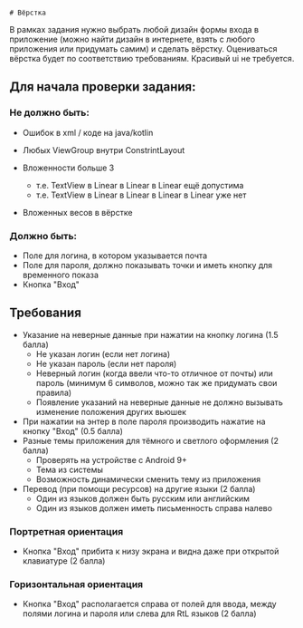                                                                                                                                                                                                           # Вёрстка

В рамках задания нужно выбрать любой дизайн формы входа в приложение (можно найти дизайн в интернете, взять с любого приложения или придумать самим) и сделать вёрстку. Оцениваться вёрстка будет по соответствию требованиям. Красивый ui не требуется.

## Для начала проверки задания:

### Не должно быть:

- Ошибок в xml / коде на java/kotlin
- Любых ViewGroup внутри ConstrintLayout

- Вложенности больше 3
    - т.е. TextView в Linear в Linear в Linear ещё допустима
    - т.е. TextView в Linear в Linear в Linear в Linear уже нет
- Вложенных весов в вёрстке

### Должно быть:

- Поле для логина, в котором указывается почта
- Поле для пароля, должно показывать точки и иметь кнопку для временного показа
- Кнопка "Вход"

## Требования

- Указание на неверные данные при нажатии на кнопку логина (1.5 балла)
    - Не указан логин (если нет логина)
    - Не указан пароль (если нет пароля)
    - Неверный логин (когда ввели что-то отличное от почты) или пароль (минимум 6 символов, можно так же придумать свои правила)
    - Появление указаний на неверные данные не должно вызывать изменение положения других вьюшек
- При нажатии на энтер в поле пароля производить нажатие на кнопку "Вход" (0.5 балла)
- Разные темы приложения для тёмного и светлого оформления (2 балла)
    - Проверять на устройстве с Android 9+
    - Тема из системы
    - Возможность динамически сменить тему из приложения
- Перевод (при помощи ресурсов) на другие языки (2 балла)
    - Один из языков должен быть русским или английским
    - Один из языков должен иметь письменность справа налево

### Портретная ориентация

- Кнопка "Вход" прибита к низу экрана и видна даже при открытой клавиатуре (2 балла)

### Горизонтальная ориентация

- Кнопка "Вход" располагается справа от полей для ввода, между полями логина и пароля или слева для RtL языков (2 балла)